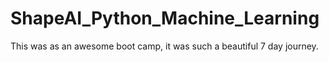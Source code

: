 # ShapeAI_Python_Machine_Learning
This was as an awesome boot camp, it was such  a beautiful 7 day journey.

